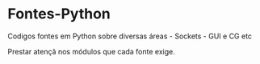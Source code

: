 Fontes-Python
=============

Codigos fontes em Python sobre diversas áreas - Sockets - GUI e CG etc

Prestar atençã nos módulos que cada fonte exige. 
